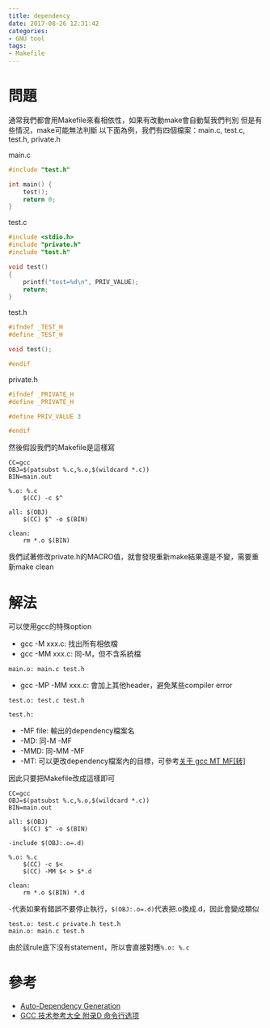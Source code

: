 ```yaml
---
title: dependency
date: 2017-08-26 12:31:42
categories:
- GNU tool
tags:
- Makefile
---
```


# 問題
通常我們都會用Makefile來看相依性，如果有改動make會自動幫我們判別
但是有些情況，make可能無法判斷
以下面為例，我們有四個檔案：main.c, test.c, test.h, private.h

main.c
```c
#include "test.h"

int main() {
    test();
    return 0;
}
```
test.c
```c
#include <stdio.h>
#include "private.h"
#include "test.h"

void test()
{
    printf("test=%d\n", PRIV_VALUE);
    return;
}
```
test.h
```c
#ifndef _TEST_H
#define _TEST_H

void test();

#endif
```
private.h
```c
#ifndef _PRIVATE_H
#define _PRIVATE_H

#define PRIV_VALUE 3

#endif
```

然後假設我們的Makefile是這樣寫
```
CC=gcc
OBJ=$(patsubst %.c,%.o,$(wildcard *.c))
BIN=main.out

%.o: %.c
    $(CC) -c $^

all: $(OBJ)
    $(CC) $^ -o $(BIN)

clean:
    rm *.o $(BIN)
```
我們試著修改private.h的MACRO值，就會發現重新make結果還是不變，需要重新make clean

# 解法
可以使用gcc的特殊option

* gcc -M xxx.c: 找出所有相依檔
* gcc -MM xxx.c: 同-M，但不含系統檔
```
main.o: main.c test.h
```
* gcc -MP -MM xxx.c: 會加上其他header，避免某些compiler error
```
test.o: test.c test.h
          
test.h:
```
* -MF file: 輸出的dependency檔案名
* -MD: 同-M -MF
* -MMD: 同-MM -MF
* -MT: 可以更改dependency檔案內的目標，可參考[关于 gcc MT MF[转] ](http://blog.sina.com.cn/s/blog_717794b70101gjca.html)

因此只要把Makefile改成這樣即可
```
CC=gcc
OBJ=$(patsubst %.c,%.o,$(wildcard *.c))
BIN=main.out

all: $(OBJ)
    $(CC) $^ -o $(BIN)

-include $(OBJ:.o=.d)

%.o: %.c
    $(CC) -c $<
    $(CC) -MM $< > $*.d

clean:
    rm *.o $(BIN) *.d
```

`-`代表如果有錯誤不要停止執行，`$(OBJ:.o=.d)`代表把.o換成.d，因此會變成類似
```
test.o: test.c private.h test.h
main.o: main.c test.h
```

由於該rule底下沒有statement，所以會直接對應`%.o: %.c`

# 參考
* [Auto-Dependency Generation](http://make.mad-scientist.net/papers/advanced-auto-dependency-generation/)
* [GCC 技术参考大全 附录D 命令行选项](http://www.ncpress.com.cn/zhuanti/0613_1360GCC/d-015.htm)
